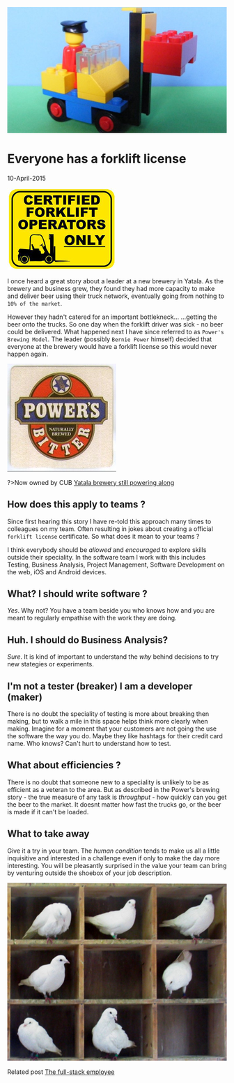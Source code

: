 

![Lego Forklift](../img/forklift.jpg)
# Everyone has a forklift license
10-April-2015

![Forklift Licence image](../img/forklift_license.jpg)

I once heard a great story about a leader at a new brewery in Yatala.
As the brewery and business grew, they found they had more capacity to make and deliver beer using their truck network, eventually going from nothing to `10% of the market`.

However they hadn't catered for an important bottlekneck... 
...getting the beer onto the trucks. So one day when the forklift driver was sick - no beer could be delivered. What happened next I have since referred to as `Power's Brewing Model`. The leader (possibly `Bernie Power` himself) decided that everyone at the brewery would have a forklift license so this would never happen again. 

![Power's Bitter Logo](../img/powersbitter.jpg)

?>Now owned by CUB [Yatala brewery still powering along](http://www.brewsnews.com.au/2010/01/yatala-brewery-still-powering-along/)

## How does this apply to teams ?

Since first hearing this story I have re-told this approach many times to colleagues on my team. Often resulting in jokes about creating a official `forklift license` certificate. So what does it mean to your teams ? 

I think everybody should be *allowed* and *encouraged* to explore skills outside their speciality. In the software team I work with this includes Testing, Business Analysis, Project Management, Software Development on the web, iOS and Android devices. 

## What? I should write software ?

*Yes*. Why not? You have a team beside you who knows how and you are meant to regularly empathise with the work they are doing.

## Huh. I should do Business Analysis?

*Sure*. It is kind of important to understand the *why* behind decisions to try new stategies or experiments.

## I'm not a tester (breaker) I am a developer (maker)

There is no doubt the speciality of testing is more about breaking then making, but to walk a mile in this space helps think more clearly when making. Imagine for a moment that your customers are not going the use the software the way you do. Maybe they like hashtags for their credit card name. Who knows? Can't hurt to understand how to test.

## What about efficiencies ?

There is no doubt that someone new to a speciality is unlikely to be as efficient as a veteran to the area. But as described in the Power's brewing story - the true measure of any task is *throughput* - how quickly can you get the beer to the market. It doesnt matter how fast the trucks go, or the beer is made if it can't be loaded. 

## What to take away

Give it a try in your team. The *human condition* tends to make us all a little inquisitive and interested in a challenge even if only to make the day more interesting. You will be pleasantly surprised in the value your team can bring by venturing outside the shoebox of your job description. 

![Pigeons in holes ie.pigeon holed](../img/pigeonholes.jpg)

Related post [The full-stack employee](https://medium.com/@chrismessina/the-full-stack-employee-ed0db089f0a1)

